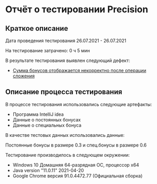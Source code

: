 # Отчёт о тестировании Precision

## Краткое описание

Дата проведения тестирования 26.07.2021 - 26.07.2021

На тестирование затрачено: 0 ч 5 мин

В результате тестирования выявлен следующий дефект:
* [Сумма бонусов отображается некорректно после операции сложения](https://github.com/SvKons/precision/issues/1)

## Описание процесса тестирования

В процессе тестирования использовались следующие артефакты:
* Программа IntelliJ idea
* Данные о постоянных бонусах
* Данные о специальных бонуса

В качестве тестовых данных использовались данные:

Постоянные бонусы в размере 0.3 и спец.бонусы в размере 0.6

Тестирование производилось в следующем окружении:
* Windows 10 Домашняя 64-разрядная ОС, процессор x64
* Java version "11.0.11" 2021-04-20
* Google Chrome версия 91.0.4472.77 (Официальная сборка)
